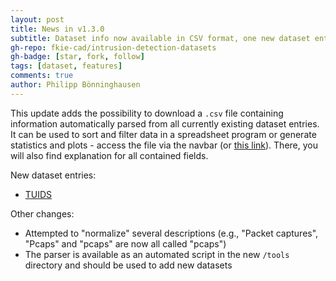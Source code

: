 ```yaml
---
layout: post
title: News in v1.3.0
subtitle: Dataset info now available in CSV format, one new dataset entry
gh-repo: fkie-cad/intrusion-detection-datasets
gh-badge: [star, fork, follow]
tags: [dataset, features]
comments: true
author: Philipp Bönninghausen
---
```


This update adds the possibility to download a `.csv` file containing information automatically parsed from all currently existing dataset entries.
It can be used to sort and filter data in a spreadsheet program or generate statistics and plots - access the file via the navbar (or [this link](/intrusion-detection-datasets/content/csv_download)).
There, you will also find explanation for all contained fields.

New dataset entries:
- [TUIDS](/intrusion-detection-datasets/content/datasets/tuids)

Other changes:
- Attempted to "normalize" several descriptions (e.g., "Packet captures", "Pcaps" and "pcaps" are now all called "pcaps")
- The parser is available as an automated script in the new `/tools` directory and should be used to add new datasets